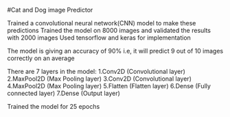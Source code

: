 #Cat and Dog image Predictor

Trained a convolutional neural network(CNN) model to make these predictions
Trained the model on 8000 images and validated the results with 2000 images
Used tensorflow and keras for implementation

The model is giving an accuracy of 90% i.e, it will predict 9 out of 10 images correctly on an average

There are 7 layers in the model:
    1.Conv2D (Convolutional layer)
    2.MaxPool2D (Max Pooling layer)
    3.Conv2D (Convolutional layer)
    4.MaxPool2D (Max Pooling layer)
    5.Flatten (Flatten layer)
    6.Dense (Fully connected layer)
    7.Dense (Output layer)

Trained the model for 25 epochs
    
